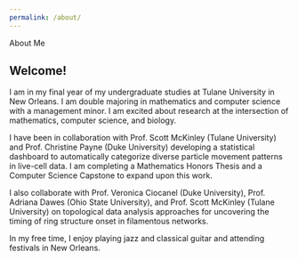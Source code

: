 ```yaml
---
permalink: /about/
---
```

About Me

## Welcome!

I am in my final year of my undergraduate studies at Tulane University in New Orleans. I am double majoring in mathematics and computer science with a management minor. I am excited about research at the intersection of mathematics, computer science, and biology. 

I have been in collaboration with Prof. Scott McKinley (Tulane University) and Prof. Christine Payne (Duke University) developing a statistical dashboard to automatically categorize diverse particle movement patterns in live-cell data. I am completing a Mathematics Honors Thesis and a Computer Science Capstone to expand upon this work. 

I also collaborate with Prof. Veronica Ciocanel (Duke University), Prof. Adriana Dawes (Ohio State University), and Prof. Scott McKinley (Tulane University) on topological data analysis approaches for uncovering the timing of ring structure onset in filamentous networks. 

In my free time, I enjoy playing jazz and classical guitar and attending festivals in New Orleans.
